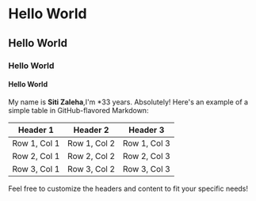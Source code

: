 # Hello World
## Hello World
### Hello World
#### Hello World

My name is **Siti Zaleha**,I'm *33 years.
Absolutely! Here's an example of a simple table in GitHub-flavored Markdown:



| Header 1     | Header 2     | Header 3     |
|--------------|--------------|--------------|
| Row 1, Col 1 | Row 1, Col 2 | Row 1, Col 3 |
| Row 2, Col 1 | Row 2, Col 2 | Row 2, Col 3 |
| Row 3, Col 1 | Row 3, Col 2 | Row 3, Col 3 |

Feel free to customize the headers and content to fit your specific needs!
